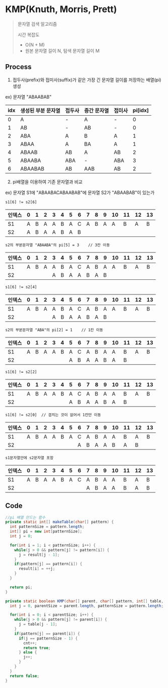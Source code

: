 # KMP(Knuth, Morris, Prett)

> 문자열 검색 알고리즘
>
> 시간 복잡도
>
> - O(N + M)
> - 원본 문자열 길이 N, 탐색 문자열 길이 M

## Process

1. 접두사(prefix)와 접미사(suffix)가 같은 가장 긴 문자열 길이를 저장하는 배열(pi) 생성

ex) 문자열 "ABAABAB"

| idx  | 생성된 부분 문자열 | 접두사 | 중간 문자열 | 접미사 | pi[idx] |
| ---- | ------------------ | ------ | ----------- | ------ | ------- |
| 0    | A                  | -      | A           | -      | 0       |
| 1    | AB                 | -      | AB          | -      | 0       |
| 2    | ABA                | A      | B           | A      | 1       |
| 3    | ABAA               | A      | BA          | A      | 1       |
| 4    | ABAAB              | AB     | A           | AB     | 2       |
| 5    | ABAABA             | ABA    | -           | ABA    | 3       |
| 6    | ABAABAB            | AB     | AAB         | AB     | 2       |



2. pi배열을 이용하여 기존 문자열과 비교

ex) 문자열 S1에 "ABAABACABAABAB"에 문자열 S2가 "ABAABAB"이 있는가

```
s1[6] != s2[6]
```

| 인덱스 | 0    | 1    | 2    | 3    | 4    | 5    | 6    | 7    | 8    | 9    | 10   | 11   | 12   | 13   |
| ------ | ---- | ---- | ---- | ---- | ---- | ---- | ---- | ---- | ---- | ---- | ---- | ---- | ---- | ---- |
| S1     | A    | B    | A    | A    | B    | A    | C    | A    | B    | A    | A    | B    | A    | B    |
| S2     | A    | B    | A    | A    | B    | A    | B    |      |      |      |      |      |      |      |



```
s2의 부분문자열 "ABAABA"의 pi[5] = 3    // 3칸 이동
```

| 인덱스 | 0    | 1    | 2    | 3    | 4    | 5    | 6    | 7    | 8    | 9    | 10   | 11   | 12   | 13   |
| ------ | ---- | ---- | ---- | ---- | ---- | ---- | ---- | ---- | ---- | ---- | ---- | ---- | ---- | ---- |
| S1     | A    | B    | A    | A    | B    | A    | C    | A    | B    | A    | A    | B    | A    | B    |
| S2     |      |      |      | A    | B    | A    | A    | B    | A    | B    |      |      |      |      |



```
s1[6] != s2[4]
```

| 인덱스 | 0    | 1    | 2    | 3    | 4    | 5    | 6    | 7    | 8    | 9    | 10   | 11   | 12   | 13   |
| ------ | ---- | ---- | ---- | ---- | ---- | ---- | ---- | ---- | ---- | ---- | ---- | ---- | ---- | ---- |
| S1     | A    | B    | A    | A    | B    | A    | C    | A    | B    | A    | A    | B    | A    | B    |
| S2     |      |      |      | A    | B    | A    | A    | B    | A    | B    |      |      |      |      |



```
s2의 부분문자열 "ABA"의 pi[2] = 1    // 1칸 이동
```

| 인덱스 | 0    | 1    | 2    | 3    | 4    | 5    | 6    | 7    | 8    | 9    | 10   | 11   | 12   | 13   |
| ------ | ---- | ---- | ---- | ---- | ---- | ---- | ---- | ---- | ---- | ---- | ---- | ---- | ---- | ---- |
| S1     | A    | B    | A    | A    | B    | A    | C    | A    | B    | A    | A    | B    | A    | B    |
| S2     |      |      |      |      |      | A    | B    | A    | A    | B    | A    | B    |      |      |



```
s1[6] != s2[2]
```

| 인덱스 | 0    | 1    | 2    | 3    | 4    | 5    | 6    | 7    | 8    | 9    | 10   | 11   | 12   | 13   |
| ------ | ---- | ---- | ---- | ---- | ---- | ---- | ---- | ---- | ---- | ---- | ---- | ---- | ---- | ---- |
| S1     | A    | B    | A    | A    | B    | A    | C    | A    | B    | A    | A    | B    | A    | B    |
| S2     |      |      |      |      |      | A    | B    | A    | A    | B    | A    | B    |      |      |



```
s1[6] != s2[0]  // 겹치는 것이 없어서 1칸만 이동
```

| 인덱스 | 0    | 1    | 2    | 3    | 4    | 5    | 6    | 7    | 8    | 9    | 10   | 11   | 12   | 13   |
| ------ | ---- | ---- | ---- | ---- | ---- | ---- | ---- | ---- | ---- | ---- | ---- | ---- | ---- | ---- |
| S1     | A    | B    | A    | A    | B    | A    | C    | A    | B    | A    | A    | B    | A    | B    |
| S2     |      |      |      |      |      |      | A    | B    | A    | A    | B    | A    | B    |      |



```
s1문자열안에 s2문자열 포함
```

| 인덱스 | 0    | 1    | 2    | 3    | 4    | 5    | 6    | 7    | 8    | 9    | 10   | 11   | 12   | 13   |
| ------ | ---- | ---- | ---- | ---- | ---- | ---- | ---- | ---- | ---- | ---- | ---- | ---- | ---- | ---- |
| S1     | A    | B    | A    | A    | B    | A    | C    | A    | B    | A    | A    | B    | A    | B    |
| S2     |      |      |      |      |      |      |      | A    | B    | A    | A    | B    | A    | B    |

## Code

```java
//pi 배열 만드는 함수
private static int[] makeTable(char[] pattern) {
  int patternSize = pattern.length;
  int[] pi = new int[patternSize];
  int j = 0;

  for(int i = 1; i < patternSize; i++) {
    while(j > 0 && pattern[j] != pattern[i]) {
      j = result[j - 1];
    }
    if(pattern[j] == pattern[i]) {
      result[i] = ++j;
    }
  }

  return pi;
}

private static boolean KMP(char[] parent, char[] pattern, int[] table, StringBuilder sb) {
  int j = 0, parentSize = parent.length, patternSize = pattern.length;

  for(int i = 0; i < parentSize; i++) {
    while(j > 0 && pattern[j] != parent[i]) {
      j = table[j - 1];
    }
    if(pattern[j] == parent[i]) {
      if(j == patternSize - 1) {
        cnt++;
        return true;
      } else {
        j++;
      }
    }
  }
  return false;
}
```

